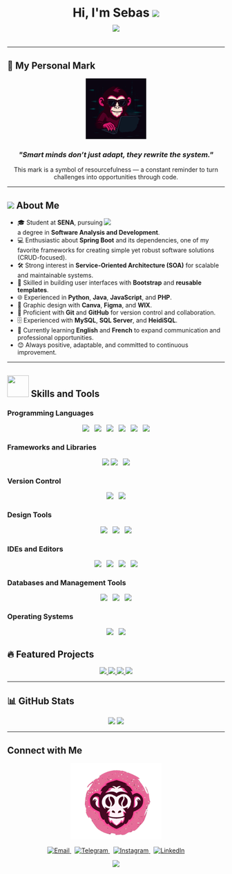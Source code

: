 <h1 align="center">
  Hi, I'm Sebas <img src="https://media.giphy.com/media/hvRJCLFzcasrR4ia7z/giphy.gif" width="35">
  <br>
    <img src="https://readme-typing-svg.herokuapp.com?font=Time+New+Roman&color=%2336BCF7&size=25&center=true&vCenter=true&width=600&height=100&lines=Junior+Software+Developer;Student+at+SENA;Passionate+about+Learning+and+Improving;Skilled+in+Python,+Java,+JavaScript;Designer+with+Canva,+Figma+and+WIX;Always+Positive+and+Eager+to+Learn">
  </a>
</p>
</h1>

---

## 🐒 My Personal Mark
<p align="center">
  <img src="https://github.com/Sebas18Rodriguez18/Sebas18Rodriguez18/blob/main/mono_dedos_realismo.gif" width="140px" />
</p>

<h3 align="center">
  <i>"Smart minds don’t just adapt, they rewrite the system."</i>
</h3>

<p align="center">
  This mark is a symbol of resourcefulness — a constant reminder to turn challenges into opportunities through code.
</p>

---

## <picture><img src="https://github.com/7oSkaaa/7oSkaaa/blob/main/Images/about_me.gif?raw=true" width="50px"></picture> About Me
<picture>
  <img align="right" src="https://media.giphy.com/media/qgQUggAC3Pfv687qPC/giphy.gif" width="280px">
</picture>

- 🎓 Student at **SENA**, pursuing a degree in **Software Analysis and Development**.
- 💻 Enthusiastic about **Spring Boot** and its dependencies, one of my favorite frameworks for creating simple yet robust software solutions (CRUD-focused).
- 🛠 Strong interest in **Service-Oriented Architecture (SOA)** for scalable and maintainable systems.
- 🎨 Skilled in building user interfaces with **Bootstrap** and **reusable templates**.
- 🌐 Experienced in **Python**, **Java**, **JavaScript**, and **PHP**.
- 🎨 Graphic design with **Canva**, **Figma**, and **WIX**.
- 📂 Proficient with **Git** and **GitHub** for version control and collaboration.
- 🗄 Experienced with **MySQL**, **SQL Server**, and **HeidiSQL**.
- 🌱 Currently learning **English** and **French** to expand communication and professional opportunities.
- 😊 Always positive, adaptable, and committed to continuous improvement.

---

## <img src="https://media2.giphy.com/media/QssGEmpkyEOhBCb7e1/giphy.gif?cid=ecf05e47a0n3gi1bfqntqmob8g9aid1oyj2wr3ds3mg700bl&rid=giphy.gif" width="50px" height="50px"> Skills and Tools

### Programming Languages
<p align="center"> 
  <img src="https://img.shields.io/badge/Python-3776AB?style=for-the-badge&logo=python&logoColor=white" height="25">
  &nbsp;
  <img src="https://img.shields.io/badge/Java-ED8B00?style=for-the-badge&logo=java&logoColor=white" height="25">
  &nbsp;
  <img src="https://img.shields.io/badge/JavaScript-%23F7DF1E.svg?style=for-the-badge&logo=javascript&logoColor=black" height="25">
  &nbsp;
  <img src="https://img.shields.io/badge/PHP-%23777BB4.svg?style=for-the-badge&logo=php&logoColor=white" height="25">
  &nbsp;
  <img src="https://img.shields.io/badge/HTML-E34F26?style=for-the-badge&logo=html5&logoColor=white" height="25">
  &nbsp;
  <img src="https://img.shields.io/badge/CSS-1572B6?style=for-the-badge&logo=css3&logoColor=white" height="25">
</p>

### Frameworks and Libraries
<p align="center">
  <img src="https://img.shields.io/badge/Spring_Boot-6DB33F?style=for-the-badge&logo=springboot&logoColor=white" height="25">
  <img src="https://img.shields.io/badge/Laravel-FF2D20?style=for-the-badge&logo=laravel&logoColor=white" height="25">
  &nbsp;
  <img src="https://img.shields.io/badge/Bootstrap-7952B3?style=for-the-badge&logo=bootstrap&logoColor=white" height="25">
</p>

### Version Control
<p align="center">
  <img src="https://img.shields.io/badge/Git-F05032?style=for-the-badge&logo=git&logoColor=white" height="25">
  &nbsp;
  <img src="https://img.shields.io/badge/GitHub-181717?style=for-the-badge&logo=github&logoColor=white" height="25">
</p>

### Design Tools
<p align="center">
  <img src="https://img.shields.io/badge/Canva-%2300C4CC.svg?style=for-the-badge&logo=canva&logoColor=white" height="25">
  &nbsp;
  <img src="https://img.shields.io/badge/Figma-%23F24E1E.svg?style=for-the-badge&logo=figma&logoColor=white" height="25">
  &nbsp;
  <img src="https://img.shields.io/badge/WIX-0C6EFC?style=for-the-badge&logo=wix&logoColor=white" height="25">
</p>

### IDEs and Editors
<p align="center">
  <img src="https://img.shields.io/badge/Visual_Studio_Code-0078D4?style=for-the-badge&logo=visual%20studio%20code&logoColor=white" height="25">
  &nbsp;
  <img src="https://img.shields.io/badge/NetBeans-1B6AC6?style=for-the-badge&logo=apache-netbeans-ide&logoColor=white" height="25">
  &nbsp;
  <img src="https://img.shields.io/badge/IntelliJ_IDEA-000000?style=for-the-badge&logo=intellij-idea&logoColor=white" height="25">
  &nbsp;
  <img src="https://img.shields.io/badge/Phoenix_Code-FFA500?style=for-the-badge&logo=phoenix-framework&logoColor=white" height="25">
</p>

### Databases and Management Tools
<p align="center">
  <img src="https://img.shields.io/badge/MySQL-00000F?style=for-the-badge&logo=mysql&logoColor=white" height="25">
  &nbsp;
  <img src="https://img.shields.io/badge/SQL-CC2927?style=for-the-badge&logo=microsoft-sql-server&logoColor=white" height="25">
  &nbsp;
  <img src="https://img.shields.io/badge/HeidiSQL-328AC3?style=for-the-badge&logo=mysql&logoColor=white" height="25">
</p>

### Operating Systems
<p align="center">
  <img src="https://img.shields.io/badge/Windows-0078D6?style=for-the-badge&logo=windows&logoColor=white" height="25">
  &nbsp;
  <img src="https://img.shields.io/badge/Kali_Linux-557C94?style=for-the-badge&logo=kalilinux&logoColor=white" height="25">
</p>

## 🔥 Featured Projects
<p align="center">
  <a href="https://github.com/Sebas18Rodriguez18/ArkoSystem">
    <img src="https://github-readme-stats.vercel.app/api/pin/?username=Sebas18Rodriguez18&repo=ArkoSystem&theme=radical" />
  </a>
  <a href="https://github.com/Sebas18Rodriguez18/Just-Guide">
    <img src="https://github-readme-stats.vercel.app/api/pin/?username=Sebas18Rodriguez18&repo=Just-Guide&theme=radical" />
  </a>
  <a href="https://github.com/Sebas18Rodriguez18/PERSA">
    <img src="https://github-readme-stats.vercel.app/api/pin/?username=Sebas18Rodriguez18&repo=PERSA&theme=radical" />
  </a>
  <a href="https://github.com/anfeles85/persa-sena">
    <img src="https://github-readme-stats.vercel.app/api/pin/?username=anfeles85&repo=persa-sena&theme=radical" />
  </a>
</p>

---

## 📊 GitHub Stats
<p align="center">
  <img src="https://github-readme-stats.vercel.app/api?username=Sebas18Rodriguez18&show_icons=true&theme=radical" />
  <img src="https://github-readme-streak-stats.herokuapp.com/?user=Sebas18Rodriguez18&theme=radical" />
</p>

---

## Connect with Me
<p align="center">
 <img src="https://github.com/Sebas18Rodriguez18/Sebas18Rodriguez18/blob/main/logo-page.png" width="210">
<p align="center">
  <a href="mailto:sr1290853@gmail.com" target="_blank">
    <img src="https://img.shields.io/badge/Email-D14836?style=for-the-badge&logo=gmail&logoColor=white" alt="Email">
  </a>
  &nbsp;
  <a href="https://t.me/SebasDevCruz26" target="_blank">
    <img src="https://img.shields.io/badge/Telegram-26A5E4?style=for-the-badge&logo=telegram&logoColor=white" alt="Telegram">
  </a>
  &nbsp;
  <a href="https://www.instagram.com/srcj_26/" target="_blank">
    <img src="https://img.shields.io/badge/Instagram-E4405F?style=for-the-badge&logo=instagram&logoColor=white" alt="Instagram">
  </a>
  &nbsp;
  <a href="https://www.linkedin.com/in/sebastian-cruz-43b733343/" target="_blank">
    <img src="https://img.shields.io/badge/LinkedIn-0A66C2?style=for-the-badge&logo=linkedin&logoColor=white" alt="LinkedIn">
  </a>
</p>

<p align="center">
  <img src="https://media.giphy.com/media/jpVnC65DmYeyRL4LHS/giphy.gif" width="300">
</p>
